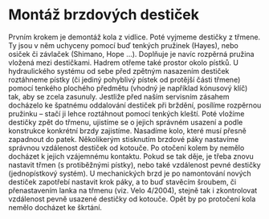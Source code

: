 # Montáž brzdových destiček
Prvním krokem je demontáž kola z vidlice. Poté vyjmeme destičky z třmene. Ty jsou v něm uchyceny pomocí buď tenkých pružinek (Hayes), nebo osiček či závlaček (Shimano, Hope ...). Doplňuje je navíc rozpěrná pružina vložená mezi destičkami. Hadrem otřeme také prostor okolo pístků. U hydraulického systému od sebe před zpětným nasazením destiček roztáhneme pístky (či jediný pohyblivý pístek od protější části třmene) pomocí tenkého plochého předmětu (vhodný je například kónusový klíč) tak, aby se zcela zasunuly. Jestliže před naším servisním zásahem docházelo ke špatnému oddalování destiček při brždění, posílíme rozpěrnou pružinku – stačí ji lehce roztáhnout pomocí tenkých kleští. Poté vložíme destičky zpět do třmenu, ujistíme se o jejich správném usazení a podle konstrukce konkrétní brzdy zajistíme. Nasadíme kolo, které musí přesně zapadnout do patek. Několikerým stisknutím brzdové páky nastavíme správnou vzdálenost destiček od kotouče. Po otočení kolem by nemělo docházet k jejich vzájemnému kontaktu. Pokud se tak děje, je třeba znovu nastavit třmen (s protiběžnými pístky), nebo také vzdálenost pevné destičky (jednopístkový systém). U mechanických brzd je po namontování nových destiček zapotřebí nastavit krok páky, a to buď stavěcím šroubem, či přenastavením lanka na třmenu (viz. Velo 4/2004), stejně tak i zkontrolovat vzdálenost pevně usazené destičky od kotouče. Opět by po protočení kola nemělo docházet ke škrtání.
